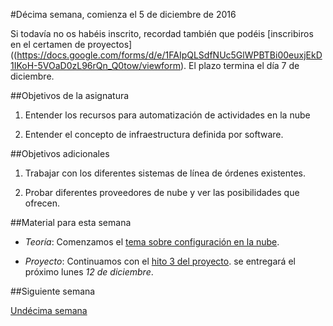 #Décima semana, comienza el 5 de diciembre de 2016

Si todavía no os habéis inscrito, recordad
también que podéis
[inscribiros en el certamen de proyectos]((https://docs.google.com/forms/d/e/1FAIpQLSdfNUc5GlWPBTBi00euxjEkD1IKoH-5VOaD0zL96rQn_Q0tow/viewform). El
plazo termina el día 7 de diciembre. 

##Objetivos de la asignatura

1. Entender los recursos para automatización de actividades en la nube

2. Entender el concepto de infraestructura definida por software. 

##Objetivos adicionales

1. Trabajar con los diferentes sistemas de línea de órdenes
   existentes.

2. Probar diferentes proveedores de nube y ver las posibilidades que
   ofrecen. 


##Material para esta semana

* *Teoría*: Comenzamos el
  [tema sobre configuración en la nube](http://jj.github.io/CC/documentos/temas/Automatizando_cloud).

* *Proyecto*: Continuamos con el [hito 3 del proyecto](http://jj.github.io/CC/documentos/proyecto/3.Orquestacion). se
  entregará el próximo lunes *12 de diciembre*.

##Siguiente semana

[Undécima semana](11-semana)
